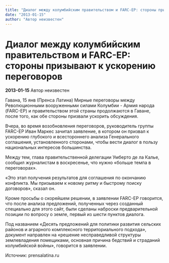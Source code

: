 ```yaml
---
title: "Диалог между колумбийским правительством и FARC-EP: стороны призывают к ускорению переговоров"
date: "2013-01-15"
author: "Автор неизвестен"
---
```


# Диалог между колумбийским правительством и FARC-EP: стороны призывают к ускорению переговоров

**2013-01-15** Автор неизвестен

Гавана, 15 янв (Пренса Латина) Мирные переговоры между Революционными вооруженными силами Колумбии - Армия народа (FARC-EP) и правительством этой страны продолжаются в Гаване, после того, как обе стороны призвали ускорить обсуждения.

Вчера, во время возобновления переговоров, руководитель группы FARC-EP Иван Маркес зачитал заявление, в котором он призвал к ускорению глубокого и всестороннего анализа Генерального соглашения, установленного сторонами, чтобы вести диалог в пользу национальных интересов большинства.

Между тем, глава правительственной делегации Умберто де ла Калье, сообщил журналистам в воскресенье, что нужно «больше темпа в переговорах».

 «Это этап получения результатов для соглашения по окончанию конфликта. Мы призываем к новому ритму и быстрому поиску договоров», сказал он.

Кроме просьбы о скорейшем решении, в заявлении FARC-EP говорится, что после анализа предложений, полученных через созданный специально для этого сайт, были сделаны наброски предварительной позиции по вопросу о земле, первый из шести пунктов диалога.

Под названием «Десять предложений для политики развития сельских районов и аграрного комплексного территориального подхода», документ направлен на «решение несправедливой структуры землевладения помещиками, основная причина бедствий и страданий колумбийской войны», говорится в заявлении.

Источник: prensalatina.ru